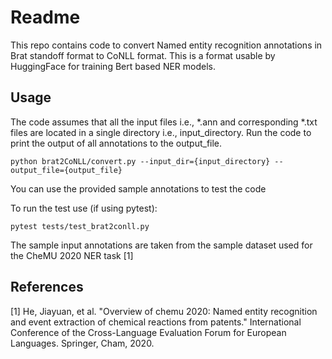 # Readme

This repo contains code to convert Named entity recognition annotations in Brat standoff format to CoNLL format. This is a format usable by HuggingFace for training Bert based NER models.

## Usage

The code assumes that all the input files i.e., *.ann and corresponding *.txt files are located in a single directory i.e., input_directory. Run the code to print the output of all annotations to the output_file.

    python brat2CoNLL/convert.py --input_dir={input_directory} --output_file={output_file}

You can use the provided sample annotations to test the code

To run the test use (if using pytest):

    pytest tests/test_brat2conll.py

The sample input annotations are taken from the sample dataset used for the CheMU 2020 NER task [1]

## References

[1] He, Jiayuan, et al. "Overview of chemu 2020: Named entity recognition and event extraction of chemical reactions from patents." International Conference of the Cross-Language Evaluation Forum for European Languages. Springer, Cham, 2020.
